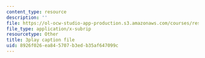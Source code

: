 ```yaml
---
content_type: resource
description: ''
file: https://ol-ocw-studio-app-production.s3.amazonaws.com/courses/res-6-012-introduction-to-probability-spring-2018/8926f026ea845707b3edb35af647099c_lET4uQLpmM0.vtt
file_type: application/x-subrip
resourcetype: Other
title: 3play caption file
uid: 8926f026-ea84-5707-b3ed-b35af647099c
---
```

